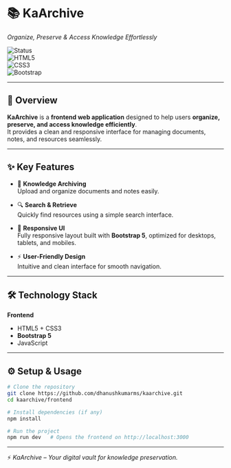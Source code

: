 # 📚 KaArchive  
*Organize, Preserve & Access Knowledge Effortlessly*  

![Status](https://img.shields.io/badge/KaArchive-Active-brightgreen?style=for-the-badge&logo=github&logoColor=white)  
![HTML5](https://img.shields.io/badge/HTML5-orange?style=for-the-badge&logo=html5&logoColor=white)  
![CSS3](https://img.shields.io/badge/CSS3-blue?style=for-the-badge&logo=css3&logoColor=white)  
![Bootstrap](https://img.shields.io/badge/Bootstrap-5-blueviolet?style=for-the-badge&logo=bootstrap&logoColor=white)  

---

## 🚀 Overview  
**KaArchive** is a **frontend web application** designed to help users **organize, preserve, and access knowledge efficiently**.  
It provides a clean and responsive interface for managing documents, notes, and resources seamlessly.  

---

## ✨ Key Features  

- 📂 **Knowledge Archiving**  
  Upload and organize documents and notes easily.  

- 🔍 **Search & Retrieve**  
  Quickly find resources using a simple search interface.  

- 🎨 **Responsive UI**  
  Fully responsive layout built with **Bootstrap 5**, optimized for desktops, tablets, and mobiles.  

- ⚡ **User-Friendly Design**  
  Intuitive and clean interface for smooth navigation.  

---

## 🛠️ Technology Stack  

**Frontend**  
- HTML5 + CSS3  
- **Bootstrap 5**  
- JavaScript  

---

## ⚙️ Setup & Usage  

```bash
# Clone the repository
git clone https://github.com/dhanushkumarms/kaarchive.git
cd kaarchive/frontend

# Install dependencies (if any)
npm install

# Run the project
npm run dev   # Opens the frontend on http://localhost:3000
```

---

⚡ *KaArchive – Your digital vault for knowledge preservation.*
